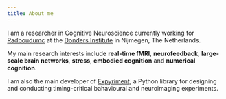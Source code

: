 ```yaml
---
title: About me
---
```


I am a researcher in Cognitive Neuroscience currently working for [Radboudumc](https://www.radboudumc.nl/en/patient-care) at the [Donders Institute](https://ru.nl/donders) in Nijmegen, The Netherlands.

My main research interests include **real-time fMRI**, **neurofeedback**, **large-scale brain networks**, **stress**, **embodied cognition** and **numerical cognition**.

I am also the main developer of [Expyriment](http://www.expyriment.org), a Python library for designing and conducting timing-critical bahavioural and neuroimaging experiments.
